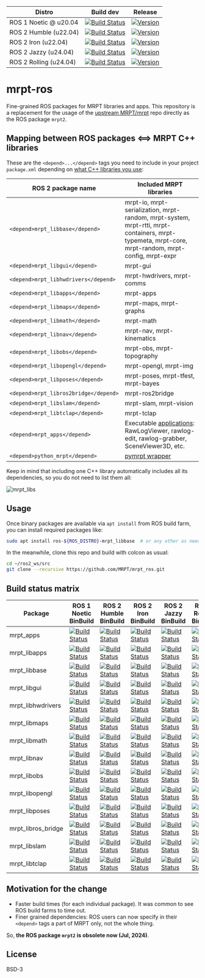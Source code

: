 | Distro | Build dev | Release |
| --- | --- | --- |
| ROS 1 Noetic @ u20.04 | [![Build Status](https://build.ros.org/job/Ndev__mrpt_ros__ubuntu_focal_amd64/badge/icon)](https://build.ros.org/job/Ndev__mrpt_ros__ubuntu_focal_amd64/) |  [![Version](https://img.shields.io/ros/v/noetic/mrpt_ros)](https://index.ros.org/search/?term=mrpt_ros) |
| ROS 2 Humble (u22.04) | [![Build Status](https://build.ros2.org/job/Hdev__mrpt_ros__ubuntu_jammy_amd64/badge/icon)](https://build.ros2.org/job/Hdev__mrpt_ros__ubuntu_jammy_amd64/) | [![Version](https://img.shields.io/ros/v/humble/mrpt_ros)](https://index.ros.org/search/?term=mrpt_ros) |
| ROS 2 Iron (u22.04) | [![Build Status](https://build.ros2.org/job/Idev__mrpt_ros__ubuntu_jammy_amd64/badge/icon)](https://build.ros2.org/job/Idev__mrpt_ros__ubuntu_jammy_amd64/) | [![Version](https://img.shields.io/ros/v/iron/mrpt_ros)](https://index.ros.org/search/?term=mrpt_ros) |
| ROS 2 Jazzy (u24.04) | [![Build Status](https://build.ros2.org/job/Jdev__mrpt_ros__ubuntu_noble_amd64/badge/icon)](https://build.ros2.org/job/Jdev__mrpt_ros__ubuntu_noble_amd64/) | [![Version](https://img.shields.io/ros/v/jazzy/mrpt_ros)](https://index.ros.org/search/?term=mrpt_ros) |
| ROS 2 Rolling (u24.04) | [![Build Status](https://build.ros2.org/job/Rdev__mrpt_ros__ubuntu_noble_amd64/badge/icon)](https://build.ros2.org/job/Rdev__mrpt_ros__ubuntu_noble_amd64/) | [![Version](https://img.shields.io/ros/v/rolling/mrpt_ros)](https://index.ros.org/search/?term=mrpt_ros) |


# mrpt-ros
Fine-grained ROS packages for MRPT libraries and apps. This repository is a replacement for
the usage of the [upstream MRPT/mrpt](https://github.com/MRPT/mrpt) repo directly as the ROS
package `mrpt2`.

## Mapping between ROS packages <==> MRPT C++ libraries

These are the `<depend>...</depend>` tags you need to include in
your project `package.xml` depending on [what C++ libraries you use](https://docs.mrpt.org/reference/latest/modules.html):

| ROS 2 package name  | Included MRPT libraries |
|---|---|
| `<depend>mrpt_libbase</depend>`    | mrpt-io, mrpt-serialization, mrpt-random, mrpt-system, mrpt-rtti, mrpt-containers, mrpt-typemeta, mrpt-core, mrpt-random, mrpt-config, mrpt-expr |
| `<depend>mrpt_libgui</depend>`    | mrpt-gui |
| `<depend>mrpt_libhwdrivers</depend>`    | mrpt-hwdrivers, mrpt-comms |
| `<depend>mrpt_libapps</depend>`    | mrpt-apps |
| `<depend>mrpt_libmaps</depend>`    | mrpt-maps, mrpt-graphs |
| `<depend>mrpt_libmath</depend>`    | mrpt-math |
| `<depend>mrpt_libnav</depend>`    | mrpt-nav, mrpt-kinematics |
| `<depend>mrpt_libobs</depend>`    | mrpt-obs, mrpt-topography |
| `<depend>mrpt_libopengl</depend>`    | mrpt-opengl, mrpt-img |
| `<depend>mrpt_libposes</depend>`    | mrpt-poses, mrpt-tfest, mrpt-bayes |
| `<depend>mrpt_libros2bridge</depend>`    | mrpt-ros2bridge |
| `<depend>mrpt_libslam</depend>`    | mrpt-slam, mrpt-vision |
| `<depend>mrpt_libtclap</depend>`    | mrpt-tclap |
| `<depend>mrpt_apps</depend>`    | Executable [applications](https://docs.mrpt.org/reference/latest/applications.html): RawLogViewer, rawlog-edit, rawlog-grabber, SceneViewer3D, etc. |
| `<depend>python_mrpt</depend>`    | [pymrpt wrapper](https://docs.mrpt.org/reference/latest/wrappers.html) |

Keep in mind that including one C++ library automatically includes all its dependencies, so you do not need to list them all:

![mrpt_libs](docs/graph_mrpt_libs.png)

## Usage

Once binary packages are available via `apt install` from ROS build farm,
you can install required packages like:

```bash
sudo apt install ros-${ROS_DISTRO}-mrpt_libbase  # or any other as needed
```

In the meanwhile, clone this repo and build with colcon as usual:

```bash
cd ~/ros2_ws/src
git clone --recursive https://github.com/MRPT/mrpt_ros.git
```

## Build status matrix

| Package | ROS 1 Noetic <br/> BinBuild | ROS 2 Humble <br/> BinBuild |  ROS 2 Iron <br/> BinBuild | ROS 2 Jazzy <br/> BinBuild | ROS 2 Rolling <br/> BinBuild |
| --- | --- | --- | --- |--- |--- |
| mrpt_apps | [![Build Status](https://build.ros.org/job/Nbin_uF64__mrpt_apps__ubuntu_focal_amd64__binary/badge/icon)](https://build.ros.org/job/Nbin_uF64__mrpt_apps__ubuntu_focal_amd64__binary/) | [![Build Status](https://build.ros2.org/job/Hbin_uJ64__mrpt_apps__ubuntu_jammy_amd64__binary/badge/icon)](https://build.ros2.org/job/Hbin_uJ64__mrpt_apps__ubuntu_jammy_amd64__binary/) | [![Build Status](https://build.ros2.org/job/Ibin_uJ64__mrpt_apps__ubuntu_jammy_amd64__binary/badge/icon)](https://build.ros2.org/job/Ibin_uJ64__mrpt_apps__ubuntu_jammy_amd64__binary/) | [![Build Status](https://build.ros2.org/job/Jbin_uN64__mrpt_apps__ubuntu_noble_amd64__binary/badge/icon)](https://build.ros2.org/job/Jbin_uN64__mrpt_apps__ubuntu_noble_amd64__binary/) |[![Build Status](https://build.ros2.org/job/Rbin_uN64__mrpt_apps__ubuntu_noble_amd64__binary/badge/icon)](https://build.ros2.org/job/Rbin_uN64__mrpt_apps__ubuntu_noble_amd64__binary/) |
| mrpt_libapps | [![Build Status](https://build.ros.org/job/Nbin_uF64__mrpt_libapps__ubuntu_focal_amd64__binary/badge/icon)](https://build.ros.org/job/Nbin_uF64__mrpt_libapps__ubuntu_focal_amd64__binary/) | [![Build Status](https://build.ros2.org/job/Hbin_uJ64__mrpt_libapps__ubuntu_jammy_amd64__binary/badge/icon)](https://build.ros2.org/job/Hbin_uJ64__mrpt_libapps__ubuntu_jammy_amd64__binary/) | [![Build Status](https://build.ros2.org/job/Ibin_uJ64__mrpt_libapps__ubuntu_jammy_amd64__binary/badge/icon)](https://build.ros2.org/job/Ibin_uJ64__mrpt_libapps__ubuntu_jammy_amd64__binary/) | [![Build Status](https://build.ros2.org/job/Jbin_uN64__mrpt_libapps__ubuntu_noble_amd64__binary/badge/icon)](https://build.ros2.org/job/Jbin_uN64__mrpt_libapps__ubuntu_noble_amd64__binary/) |[![Build Status](https://build.ros2.org/job/Rbin_uN64__mrpt_libapps__ubuntu_noble_amd64__binary/badge/icon)](https://build.ros2.org/job/Rbin_uN64__mrpt_libapps__ubuntu_noble_amd64__binary/) |
| mrpt_libbase | [![Build Status](https://build.ros.org/job/Nbin_uF64__mrpt_libbase__ubuntu_focal_amd64__binary/badge/icon)](https://build.ros.org/job/Nbin_uF64__mrpt_libbase__ubuntu_focal_amd64__binary/) | [![Build Status](https://build.ros2.org/job/Hbin_uJ64__mrpt_libbase__ubuntu_jammy_amd64__binary/badge/icon)](https://build.ros2.org/job/Hbin_uJ64__mrpt_libbase__ubuntu_jammy_amd64__binary/) | [![Build Status](https://build.ros2.org/job/Ibin_uJ64__mrpt_libbase__ubuntu_jammy_amd64__binary/badge/icon)](https://build.ros2.org/job/Ibin_uJ64__mrpt_libbase__ubuntu_jammy_amd64__binary/) | [![Build Status](https://build.ros2.org/job/Jbin_uN64__mrpt_libbase__ubuntu_noble_amd64__binary/badge/icon)](https://build.ros2.org/job/Jbin_uN64__mrpt_libbase__ubuntu_noble_amd64__binary/) |[![Build Status](https://build.ros2.org/job/Rbin_uN64__mrpt_libbase__ubuntu_noble_amd64__binary/badge/icon)](https://build.ros2.org/job/Rbin_uN64__mrpt_libbase__ubuntu_noble_amd64__binary/) |
| mrpt_libgui | [![Build Status](https://build.ros.org/job/Nbin_uF64__mrpt_libgui__ubuntu_focal_amd64__binary/badge/icon)](https://build.ros.org/job/Nbin_uF64__mrpt_libgui__ubuntu_focal_amd64__binary/) | [![Build Status](https://build.ros2.org/job/Hbin_uJ64__mrpt_libgui__ubuntu_jammy_amd64__binary/badge/icon)](https://build.ros2.org/job/Hbin_uJ64__mrpt_libgui__ubuntu_jammy_amd64__binary/) | [![Build Status](https://build.ros2.org/job/Ibin_uJ64__mrpt_libgui__ubuntu_jammy_amd64__binary/badge/icon)](https://build.ros2.org/job/Ibin_uJ64__mrpt_libgui__ubuntu_jammy_amd64__binary/) | [![Build Status](https://build.ros2.org/job/Jbin_uN64__mrpt_libgui__ubuntu_noble_amd64__binary/badge/icon)](https://build.ros2.org/job/Jbin_uN64__mrpt_libgui__ubuntu_noble_amd64__binary/) |[![Build Status](https://build.ros2.org/job/Rbin_uN64__mrpt_libgui__ubuntu_noble_amd64__binary/badge/icon)](https://build.ros2.org/job/Rbin_uN64__mrpt_libgui__ubuntu_noble_amd64__binary/) |
| mrpt_libhwdrivers | [![Build Status](https://build.ros.org/job/Nbin_uF64__mrpt_libhwdrivers__ubuntu_focal_amd64__binary/badge/icon)](https://build.ros.org/job/Nbin_uF64__mrpt_libhwdrivers__ubuntu_focal_amd64__binary/) | [![Build Status](https://build.ros2.org/job/Hbin_uJ64__mrpt_libhwdrivers__ubuntu_jammy_amd64__binary/badge/icon)](https://build.ros2.org/job/Hbin_uJ64__mrpt_libhwdrivers__ubuntu_jammy_amd64__binary/) | [![Build Status](https://build.ros2.org/job/Ibin_uJ64__mrpt_libhwdrivers__ubuntu_jammy_amd64__binary/badge/icon)](https://build.ros2.org/job/Ibin_uJ64__mrpt_libhwdrivers__ubuntu_jammy_amd64__binary/) | [![Build Status](https://build.ros2.org/job/Jbin_uN64__mrpt_libhwdrivers__ubuntu_noble_amd64__binary/badge/icon)](https://build.ros2.org/job/Jbin_uN64__mrpt_libhwdrivers__ubuntu_noble_amd64__binary/) |[![Build Status](https://build.ros2.org/job/Rbin_uN64__mrpt_libhwdrivers__ubuntu_noble_amd64__binary/badge/icon)](https://build.ros2.org/job/Rbin_uN64__mrpt_libhwdrivers__ubuntu_noble_amd64__binary/) |
| mrpt_libmaps | [![Build Status](https://build.ros.org/job/Nbin_uF64__mrpt_libmaps__ubuntu_focal_amd64__binary/badge/icon)](https://build.ros.org/job/Nbin_uF64__mrpt_libmaps__ubuntu_focal_amd64__binary/) | [![Build Status](https://build.ros2.org/job/Hbin_uJ64__mrpt_libmaps__ubuntu_jammy_amd64__binary/badge/icon)](https://build.ros2.org/job/Hbin_uJ64__mrpt_libmaps__ubuntu_jammy_amd64__binary/) | [![Build Status](https://build.ros2.org/job/Ibin_uJ64__mrpt_libmaps__ubuntu_jammy_amd64__binary/badge/icon)](https://build.ros2.org/job/Ibin_uJ64__mrpt_libmaps__ubuntu_jammy_amd64__binary/) | [![Build Status](https://build.ros2.org/job/Jbin_uN64__mrpt_libmaps__ubuntu_noble_amd64__binary/badge/icon)](https://build.ros2.org/job/Jbin_uN64__mrpt_libmaps__ubuntu_noble_amd64__binary/) |[![Build Status](https://build.ros2.org/job/Rbin_uN64__mrpt_libmaps__ubuntu_noble_amd64__binary/badge/icon)](https://build.ros2.org/job/Rbin_uN64__mrpt_libmaps__ubuntu_noble_amd64__binary/) |
| mrpt_libmath | [![Build Status](https://build.ros.org/job/Nbin_uF64__mrpt_libmath__ubuntu_focal_amd64__binary/badge/icon)](https://build.ros.org/job/Nbin_uF64__mrpt_libmath__ubuntu_focal_amd64__binary/) | [![Build Status](https://build.ros2.org/job/Hbin_uJ64__mrpt_libmath__ubuntu_jammy_amd64__binary/badge/icon)](https://build.ros2.org/job/Hbin_uJ64__mrpt_libmath__ubuntu_jammy_amd64__binary/) | [![Build Status](https://build.ros2.org/job/Ibin_uJ64__mrpt_libmath__ubuntu_jammy_amd64__binary/badge/icon)](https://build.ros2.org/job/Ibin_uJ64__mrpt_libmath__ubuntu_jammy_amd64__binary/) | [![Build Status](https://build.ros2.org/job/Jbin_uN64__mrpt_libmath__ubuntu_noble_amd64__binary/badge/icon)](https://build.ros2.org/job/Jbin_uN64__mrpt_libmath__ubuntu_noble_amd64__binary/) |[![Build Status](https://build.ros2.org/job/Rbin_uN64__mrpt_libmath__ubuntu_noble_amd64__binary/badge/icon)](https://build.ros2.org/job/Rbin_uN64__mrpt_libmath__ubuntu_noble_amd64__binary/) |
| mrpt_libnav | [![Build Status](https://build.ros.org/job/Nbin_uF64__mrpt_libnav__ubuntu_focal_amd64__binary/badge/icon)](https://build.ros.org/job/Nbin_uF64__mrpt_libnav__ubuntu_focal_amd64__binary/) | [![Build Status](https://build.ros2.org/job/Hbin_uJ64__mrpt_libnav__ubuntu_jammy_amd64__binary/badge/icon)](https://build.ros2.org/job/Hbin_uJ64__mrpt_libnav__ubuntu_jammy_amd64__binary/) | [![Build Status](https://build.ros2.org/job/Ibin_uJ64__mrpt_libnav__ubuntu_jammy_amd64__binary/badge/icon)](https://build.ros2.org/job/Ibin_uJ64__mrpt_libnav__ubuntu_jammy_amd64__binary/) | [![Build Status](https://build.ros2.org/job/Jbin_uN64__mrpt_libnav__ubuntu_noble_amd64__binary/badge/icon)](https://build.ros2.org/job/Jbin_uN64__mrpt_libnav__ubuntu_noble_amd64__binary/) |[![Build Status](https://build.ros2.org/job/Rbin_uN64__mrpt_libnav__ubuntu_noble_amd64__binary/badge/icon)](https://build.ros2.org/job/Rbin_uN64__mrpt_libnav__ubuntu_noble_amd64__binary/) |
| mrpt_libobs | [![Build Status](https://build.ros.org/job/Nbin_uF64__mrpt_libobs__ubuntu_focal_amd64__binary/badge/icon)](https://build.ros.org/job/Nbin_uF64__mrpt_libobs__ubuntu_focal_amd64__binary/) | [![Build Status](https://build.ros2.org/job/Hbin_uJ64__mrpt_libobs__ubuntu_jammy_amd64__binary/badge/icon)](https://build.ros2.org/job/Hbin_uJ64__mrpt_libobs__ubuntu_jammy_amd64__binary/) | [![Build Status](https://build.ros2.org/job/Ibin_uJ64__mrpt_libobs__ubuntu_jammy_amd64__binary/badge/icon)](https://build.ros2.org/job/Ibin_uJ64__mrpt_libobs__ubuntu_jammy_amd64__binary/) | [![Build Status](https://build.ros2.org/job/Jbin_uN64__mrpt_libobs__ubuntu_noble_amd64__binary/badge/icon)](https://build.ros2.org/job/Jbin_uN64__mrpt_libobs__ubuntu_noble_amd64__binary/) |[![Build Status](https://build.ros2.org/job/Rbin_uN64__mrpt_libobs__ubuntu_noble_amd64__binary/badge/icon)](https://build.ros2.org/job/Rbin_uN64__mrpt_libobs__ubuntu_noble_amd64__binary/) |
| mrpt_libopengl | [![Build Status](https://build.ros.org/job/Nbin_uF64__mrpt_libopengl__ubuntu_focal_amd64__binary/badge/icon)](https://build.ros.org/job/Nbin_uF64__mrpt_libopengl__ubuntu_focal_amd64__binary/) | [![Build Status](https://build.ros2.org/job/Hbin_uJ64__mrpt_libopengl__ubuntu_jammy_amd64__binary/badge/icon)](https://build.ros2.org/job/Hbin_uJ64__mrpt_libopengl__ubuntu_jammy_amd64__binary/) | [![Build Status](https://build.ros2.org/job/Ibin_uJ64__mrpt_libopengl__ubuntu_jammy_amd64__binary/badge/icon)](https://build.ros2.org/job/Ibin_uJ64__mrpt_libopengl__ubuntu_jammy_amd64__binary/) | [![Build Status](https://build.ros2.org/job/Jbin_uN64__mrpt_libopengl__ubuntu_noble_amd64__binary/badge/icon)](https://build.ros2.org/job/Jbin_uN64__mrpt_libopengl__ubuntu_noble_amd64__binary/) |[![Build Status](https://build.ros2.org/job/Rbin_uN64__mrpt_libopengl__ubuntu_noble_amd64__binary/badge/icon)](https://build.ros2.org/job/Rbin_uN64__mrpt_libopengl__ubuntu_noble_amd64__binary/) |
| mrpt_libposes | [![Build Status](https://build.ros.org/job/Nbin_uF64__mrpt_libposes__ubuntu_focal_amd64__binary/badge/icon)](https://build.ros.org/job/Nbin_uF64__mrpt_libposes__ubuntu_focal_amd64__binary/) | [![Build Status](https://build.ros2.org/job/Hbin_uJ64__mrpt_libposes__ubuntu_jammy_amd64__binary/badge/icon)](https://build.ros2.org/job/Hbin_uJ64__mrpt_libposes__ubuntu_jammy_amd64__binary/) | [![Build Status](https://build.ros2.org/job/Ibin_uJ64__mrpt_libposes__ubuntu_jammy_amd64__binary/badge/icon)](https://build.ros2.org/job/Ibin_uJ64__mrpt_libposes__ubuntu_jammy_amd64__binary/) | [![Build Status](https://build.ros2.org/job/Jbin_uN64__mrpt_libposes__ubuntu_noble_amd64__binary/badge/icon)](https://build.ros2.org/job/Jbin_uN64__mrpt_libposes__ubuntu_noble_amd64__binary/) |[![Build Status](https://build.ros2.org/job/Rbin_uN64__mrpt_libposes__ubuntu_noble_amd64__binary/badge/icon)](https://build.ros2.org/job/Rbin_uN64__mrpt_libposes__ubuntu_noble_amd64__binary/) |
| mrpt_libros_bridge | [![Build Status](https://build.ros.org/job/Nbin_uF64__mrpt_libros_bridge__ubuntu_focal_amd64__binary/badge/icon)](https://build.ros.org/job/Nbin_uF64__mrpt_libros_bridge__ubuntu_focal_amd64__binary/) | [![Build Status](https://build.ros2.org/job/Hbin_uJ64__mrpt_libros_bridge__ubuntu_jammy_amd64__binary/badge/icon)](https://build.ros2.org/job/Hbin_uJ64__mrpt_libros_bridge__ubuntu_jammy_amd64__binary/) | [![Build Status](https://build.ros2.org/job/Ibin_uJ64__mrpt_libros_bridge__ubuntu_jammy_amd64__binary/badge/icon)](https://build.ros2.org/job/Ibin_uJ64__mrpt_libros_bridge__ubuntu_jammy_amd64__binary/) | [![Build Status](https://build.ros2.org/job/Jbin_uN64__mrpt_libros_bridge__ubuntu_noble_amd64__binary/badge/icon)](https://build.ros2.org/job/Jbin_uN64__mrpt_libros_bridge__ubuntu_noble_amd64__binary/) |[![Build Status](https://build.ros2.org/job/Rbin_uN64__mrpt_libros_bridge__ubuntu_noble_amd64__binary/badge/icon)](https://build.ros2.org/job/Rbin_uN64__mrpt_libros_bridge__ubuntu_noble_amd64__binary/) |
| mrpt_libslam | [![Build Status](https://build.ros.org/job/Nbin_uF64__mrpt_libslam__ubuntu_focal_amd64__binary/badge/icon)](https://build.ros.org/job/Nbin_uF64__mrpt_libslam__ubuntu_focal_amd64__binary/) | [![Build Status](https://build.ros2.org/job/Hbin_uJ64__mrpt_libslam__ubuntu_jammy_amd64__binary/badge/icon)](https://build.ros2.org/job/Hbin_uJ64__mrpt_libslam__ubuntu_jammy_amd64__binary/) | [![Build Status](https://build.ros2.org/job/Ibin_uJ64__mrpt_libslam__ubuntu_jammy_amd64__binary/badge/icon)](https://build.ros2.org/job/Ibin_uJ64__mrpt_libslam__ubuntu_jammy_amd64__binary/) | [![Build Status](https://build.ros2.org/job/Jbin_uN64__mrpt_libslam__ubuntu_noble_amd64__binary/badge/icon)](https://build.ros2.org/job/Jbin_uN64__mrpt_libslam__ubuntu_noble_amd64__binary/) |[![Build Status](https://build.ros2.org/job/Rbin_uN64__mrpt_libslam__ubuntu_noble_amd64__binary/badge/icon)](https://build.ros2.org/job/Rbin_uN64__mrpt_libslam__ubuntu_noble_amd64__binary/) |
| mrpt_libtclap | [![Build Status](https://build.ros.org/job/Nbin_uF64__mrpt_libtclap__ubuntu_focal_amd64__binary/badge/icon)](https://build.ros.org/job/Nbin_uF64__mrpt_libtclap__ubuntu_focal_amd64__binary/) | [![Build Status](https://build.ros2.org/job/Hbin_uJ64__mrpt_libtclap__ubuntu_jammy_amd64__binary/badge/icon)](https://build.ros2.org/job/Hbin_uJ64__mrpt_libtclap__ubuntu_jammy_amd64__binary/) | [![Build Status](https://build.ros2.org/job/Ibin_uJ64__mrpt_libtclap__ubuntu_jammy_amd64__binary/badge/icon)](https://build.ros2.org/job/Ibin_uJ64__mrpt_libtclap__ubuntu_jammy_amd64__binary/) | [![Build Status](https://build.ros2.org/job/Jbin_uN64__mrpt_libtclap__ubuntu_noble_amd64__binary/badge/icon)](https://build.ros2.org/job/Jbin_uN64__mrpt_libtclap__ubuntu_noble_amd64__binary/) |[![Build Status](https://build.ros2.org/job/Rbin_uN64__mrpt_libtclap__ubuntu_noble_amd64__binary/badge/icon)](https://build.ros2.org/job/Rbin_uN64__mrpt_libtclap__ubuntu_noble_amd64__binary/) |


## Motivation for the change
- Faster build times (for each individual package). It was common to see ROS build farms to time out.
- Finer grained dependencies: ROS users can now specify in their `<depend>` tags a part of MRPT only, not the whole thing.

So, **the ROS package `mrpt2` is obsolete now (Jul, 2024)**.

## License
BSD-3
